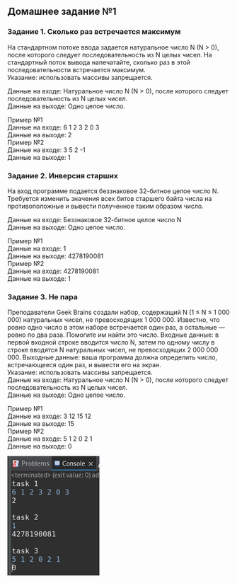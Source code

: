 ## Домашнее задание №1
### Задание 1. Сколько раз встречается максимум
На стандартном потоке ввода задается натуральное число N (N > 0), после
которого следует последовательность из N целых чисел.
На стандартный поток вывода напечатайте, сколько раз в этой
последовательности встречается максимум.  
Указание: использовать массивы запрещается. 

Данные на входе: Натуральное число N (N > 0), после которого следует
последовательность из N целых чисел.  
Данные на выходе: Одно целое число.  

Пример №1  
Данные на входе: 6 1 2 3 2 0 3  
Данные на выходе: 2  
Пример №2  
Данные на входе: 3 5 2 -1  
Данные на выходе: 1  
### Задание 2. Инверсия старших
На вход программе подается беззнаковое 32-битное целое число N. Требуется
изменить значения всех битов старшего байта числа на противоположные и
вывести полученное таким образом число.  

Данные на входе: Беззнаковое 32-битное целое число N  
Данные на выходе: Одно целое число.  

Пример №1  
Данные на входе: 1  
Данные на выходе: 4278190081  
Пример №2  
Данные на входе: 4278190081  
Данные на выходе: 1  
### Задание 3. Не пара
Преподаватели Geek Brains создали набор, содержащий N (1 ≤ N ≤ 1 000 000)
натуральных чисел, не превосходящих 1 000 000. Известно, что ровно одно
число в этом наборе встречается один раз, а остальные — ровно по два раза.
Помогите им найти это число. Входные данные: в первой входной строке
вводится число N, затем по одному числу в строке вводятся N натуральных
чисел, не превосходящих 2 000 000 000. Выходные данные: ваша программа
должна определить число, встречающееся один раз, и вывести его на экран.  
Указание: использовать массивы запрещается.  
Данные на входе: Натуральное число N (N > 0), после которого следует
последовательность из N целых чисел.  
Данные на выходе: Одно целое число.  

Пример №1  
Данные на входе: 3 12 15 12  
Данные на выходе: 15  
Пример №2  
Данные на входе: 5 1 2 0 2 1  
Данные на выходе: 0

![img.png](img.png)
